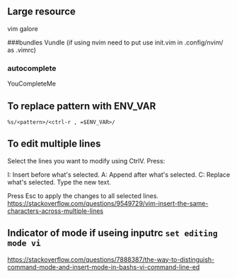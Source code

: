## Large resource
vim galore

###bundles
Vundle
(if using nvim need to put use init.vim in .config/nvim/ as .vimrc) 
### autocomplete
YouCompleteMe


## To replace pattern with ENV_VAR 
`%s/<pattern>/<ctrl-r , =$ENV_VAR>/`


## To edit multiple lines
Select the lines you want to modify using CtrlV.
Press:

I: Insert before what's selected.
A: Append after what's selected.
C: Replace what's selected.
Type the new text.

Press Esc to apply the changes to all selected lines.
https://stackoverflow.com/questions/9549729/vim-insert-the-same-characters-across-multiple-lines


## Indicator of mode if useing inputrc `set editing mode vi`
https://stackoverflow.com/questions/7888387/the-way-to-distinguish-command-mode-and-insert-mode-in-bashs-vi-command-line-ed
